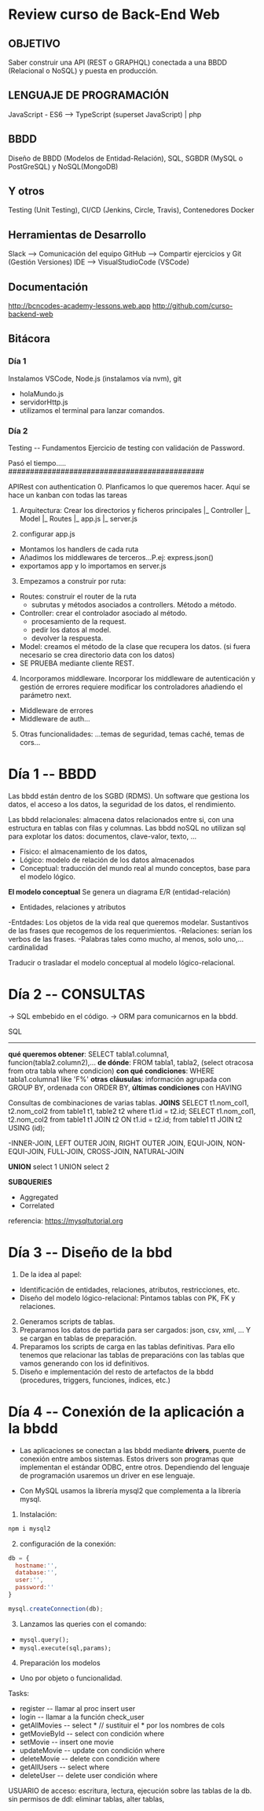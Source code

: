 # Review curso de Back-End Web

## OBJETIVO
Saber construir una API (REST o GRAPHQL) conectada a una BBDD (Relacional o NoSQL) y puesta en producción.

## LENGUAJE DE PROGRAMACIÓN
JavaScript - ES6 --> TypeScript (superset JavaScript) | php

## BBDD
Diseño de BBDD (Modelos de Entidad-Relación), SQL, SGBDR (MySQL o PostGreSQL) y NoSQL(MongoDB)

## Y otros
Testing (Unit Testing), CI/CD (Jenkins, Circle, Travis), Contenedores Docker

## Herramientas de Desarrollo
Slack --> Comunicación del equipo
GitHub --> Compartir ejercicios y Git (Gestión Versiones)
IDE --> VisualStudioCode (VSCode)

## Documentación
http://bcncodes-academy-lessons.web.app
http://github.com/curso-backend-web


## Bitácora

### Día 1

Instalamos VSCode, Node.js (instalamos vía nvm), git

- holaMundo.js
- servidorHttp.js
- utilizamos el terminal para lanzar comandos.   

### Día 2

Testing -- Fundamentos
Ejercicio de testing con validación de Password.

Pasó el tiempo.....
#############################################

APIRest con authentication
0. Planficamos lo que queremos hacer. Aquí se hace un kanban con todas las tareas 
1. Arquitectura: Crear los directorios y ficheros principales
  |_ Controller
  |_ Model
  |_ Routes
  |_ app.js
  |_ server.js
  
2. configurar app.js
  - Montamos los handlers de cada ruta
  - Añadimos los middlewares de terceros...P.ej: express.json()
  - exportamos app y lo importamos en server.js

3.  Empezamos a construir por ruta:
  - Routes: construir el router de la ruta
      - subrutas y métodos asociados a controllers. Método a método.
  - Controller: crear el controlador asociado al método.
      - procesamiento de la request.
      - pedir los datos al model.
      - devolver la respuesta.
  - Model: creamos el método de la clase que recupera los datos.
  (si fuera necesario se crea directorio data con los datos) 
  - SE PRUEBA mediante cliente REST.
4. Incorporamos middleware.
  Incorporar los middleware de autenticación y gestión de errores requiere modificar los controladores añadiendo el parámetro next.
  - Middleware de errores
  - Middleware de auth...
5. Otras funcionalidades:
  ...temas de seguridad, temas caché, temas de cors...
  
  
# Día 1 -- BBDD

Las bbdd están dentro de los SGBD (RDMS). Un software que gestiona los datos, el acceso a los datos, la seguridad de los datos, el rendimiento.

Las bbdd relacionales: almacena datos relacionados entre si, con una estructura en tablas con filas y columnas.
Las bbdd noSQL no utilizan sql para explotar los datos: documentos, clave-valor, texto, ...

- Físico: el almacenamiento de los datos,
- Lógico: modelo de relación de los datos almacenados
- Conceptual: traducción del mundo real al mundo conceptos, base para el modelo lógico.

**El modelo conceptual**
Se genera un diagrama E/R (entidad-relación) 
  - Entidades, relaciones y atributos
 
 -Entdades: Los objetos de la vida real que queremos modelar. Sustantivos de las frases que recogemos de los requerimientos.
 -Relaciones: serían los verbos de las frases.
 -Palabras tales como mucho, al menos, solo uno,... cardinalidad
 
 Traducir o trasladar el modelo conceptual al modelo lógico-relacional.
 
 
# Día 2 -- CONSULTAS

-> SQL embebido en el código.
-> ORM para comunicarnos en la bbdd.

SQL
___

__qué queremos obtener__: SELECT tabla1.columna1, funcion(tabla2.column2),...
__de dónde__: FROM tabla1, tabla2, (select otracosa from otra tabla where condicion)
__con qué condiciones__: WHERE tabla1.columna1 like 'F%'
__otras cláusulas__: información agrupada con GROUP BY, ordenada con ORDER BY, 
__últimas condiciones__ con HAVING



Consultas de combinaciones de varias tablas.
**JOINS**
SELECT t1.nom_col1, t2.nom_col2 from table1 t1, table2 t2 where t1.id = t2.id;
SELECT t1.nom_col1, t2.nom_col2 from table1 t1 JOIN t2 ON t1.id = t2.id;
                                from table1 t1 JOIN t2 USING (id);

-INNER-JOIN, LEFT OUTER JOIN, RIGHT OUTER JOIN, EQUI-JOIN, NON-EQUI-JOIN, FULL-JOIN, CROSS-JOIN, NATURAL-JOIN

**UNION**
select 1 UNION
select 2

**SUBQUERIES**
- Aggregated
- Correlated

referencia: https://mysqltutorial.org


# Día 3 -- Diseño de la bbd

1. De la idea al papel:
  - Identificación de entidades, relaciones, atributos, restricciones, etc.
  - Diseño del modelo lógico-relacional: Pintamos tablas con PK, FK y relaciones.
2. Generamos scripts de tablas.
3. Preparamos los datos de partida para ser cargados: json, csv, xml, ... Y se cargan en tablas de preparación.
4. Preparamos los scripts de carga en las tablas definitivas. Para ello tenemos que relacionar las tablas de preparacións con las tablas que vamos generando con los id definitivos.
5. Diseño e implementación del resto de artefactos de la bbdd (procedures, triggers, funciones, índices, etc.)

# Día 4 -- Conexión de la aplicación a la bbdd

- Las aplicaciones se conectan a las bbdd mediante __drivers__, puente de conexión entre ambos sistemas. Estos drivers son programas que implementan el estándar ODBC, entre otros. Dependiendo del lenguaje de programación usaremos un driver en ese lenguaje. 

- Con MySQL usamos la librería mysql2 que complementa a la librería mysql.

1. Instalación: 
```bash
npm i mysql2
```

2. configuración de la conexión:
```js
db = {
  hostname:'',
  database:'',
  user:'',
  password:''
}

mysql.createConnection(db);

``` 
3. Lanzamos las queries con el comando:
- `mysql.query();`
- `mysql.execute(sql,params);`

4. Preparación los modelos
  - Uno por objeto o funcionalidad.

Tasks:
- register -- llamar al proc insert user
- login -- llamar a la función check_user
- getAllMovies -- select * // sustituir el * por los nombres de cols
- getMovieById -- select con condición where
- setMovie -- insert one movie
- updateMovie -- update con condición where
- deleteMovie -- delete con condición where
- getAllUsers -- select where 
- deleteUser -- delete user condición where


USUARIO de acceso:
escritura, lectura, ejecución sobre las tablas de la db. 
sin permisos de ddl: eliminar tablas, alter tablas, 



  





  
